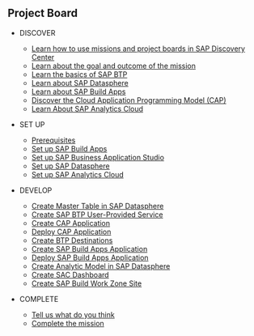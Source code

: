 ## Project Board

<!-- disco-toc-start -->

- DISCOVER
  - [Learn how to use missions and project boards in SAP Discovery Center](../discover/how-to-use-missions)
  - [Learn about the goal and outcome of the mission](../discover/goal-and-outcome-of-mission)
  - [Learn the basics of SAP BTP](../discover/sap-btp-basics)
  - [Learn about SAP Datasphere](../discover/sap-datasphere)
  - [Learn about SAP Build Apps](../discover/sap-build-apps)
  - [Discover the Cloud Application Programming Model (CAP)](..discover/discover-cap)
  - [Learn About SAP Analytics Cloud](../discover/sap-analytics-cloud)
   
- SET UP
  - [Prerequisites](../set-up/mission-prerequisites/README.md)
  - [Set up SAP Build Apps](../set-up/set-up-build-apps)
  - [Set up SAP Business Application Studio](../set-up/set-up-business-application-studio)
  - [Set up SAP Datasphere](../set-up/set-up-datasphere)
  - [Set up SAP Analytics Cloud](../set-up/set-up-sac)

- DEVELOP
  - [Create Master Table in SAP Datasphere](../develop/create-master-table)
  - [Create SAP BTP User-Provided Service](../develop/create-user-provided-service)
  - [Create CAP Application](../develop/create-cap-application)  
  - [Deploy CAP Application](../develop/deploy-cap-application)
  - [Create BTP Destinations](../develop/create-btp-destination)
  - [Create SAP Build Apps Application](../develop/create-build-apps-app)
  - [Deploy SAP Build Apps Application](../develop/deploy-build-apps-app)
  - [Create Analytic Model in SAP Datasphere](../develop/create-analytic-model)
  - [Create SAC Dashboard](../develop/create-sac-dashboard)
  - [Create SAP Build Work Zone Site](../develop/create-work-zone-site)

- COMPLETE
  - [Tell us what do you think](../complete/give-feedback)
  - [Complete the mission](../complete/complete-mission)
      
 <!-- disco-toc-end -->
